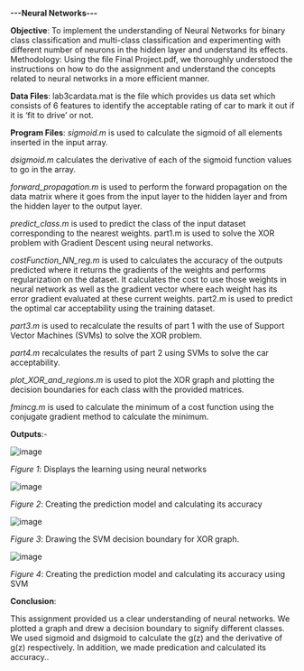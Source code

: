 **---Neural Networks---**

**Objective**: 
To implement the understanding of Neural Networks for binary class classification and multi-class classification and experimenting with different number of neurons in the hidden layer and understand its effects. 
Methodology: Using the file Final Project.pdf, we thoroughly understood the instructions on how to do the assignment and understand the concepts related to neural networks in a more efficient manner.

**Data Files**: 
lab3cardata.mat is the file which provides us data set which consists of 6 features to identify the acceptable rating of car to mark it out if it is ‘fit to drive’ or not.

**Program Files**: 
*sigmoid.m* is used to calculate the sigmoid of all elements inserted in the input array.

*dsigmoid.m* calculates the derivative of each of the sigmoid function values to go in the array. 

*forward_propagation.m* is used to perform the forward propagation on the data matrix where it goes from the input layer to the hidden layer and from the hidden layer to the output layer.  

*predict_class.m* is used to predict the class of the input dataset corresponding to the nearest weights. part1.m is used to solve the XOR problem with Gradient Descent using neural networks. 

*costFunction_NN_reg.m* is used to calculates the accuracy of the outputs predicted where it returns the gradients of the weights and performs regularization on the dataset. It calculates the cost to use those weights in neural network as well as the gradient vector where each weight has its error gradient evaluated at these current weights.  part2.m is used to predict the optimal car acceptability using the training dataset. 

*part3.m* is used to recalculate the results of part 1 with the use of Support Vector Machines (SVMs) to solve the XOR problem. 

*part4.m* recalculates the results of part 2 using SVMs to solve the car acceptability. 

*plot_XOR_and_regions.m* is used to plot the XOR graph and plotting the decision boundaries for each class with the provided matrices. 

*fmincg.m* is used to calculate the minimum of a cost function using the conjugate gradient method to calculate the minimum. 
 
**Outputs**:-


![image](https://github.com/user-attachments/assets/ae31c3de-ada9-4c41-8d7f-9652ae1231d6)

*Figure 1*: Displays the learning using neural networks 


![image](https://github.com/user-attachments/assets/9e6d0bb1-f017-48b9-bbe5-d5d1298321ff)

*Figure 2*: Creating the prediction model and calculating its accuracy 



![image](https://github.com/user-attachments/assets/d14835ea-950d-4806-81e4-3b7f40b1cae7)

*Figure 3*: Drawing the SVM decision boundary for XOR graph.


![image](https://github.com/user-attachments/assets/97197505-95c4-43f1-a8f0-2775b5ed982e)

*Figure 4*: Creating the prediction model and calculating its accuracy using SVM 

**Conclusion**: 

This assignment provided us a clear understanding of neural networks. We plotted a graph and drew a decision boundary to signify different classes. We used sigmoid and dsigmoid to calculate the g(z) and the derivative of g(z) respectively. In addition, we made predication and calculated its accuracy..


